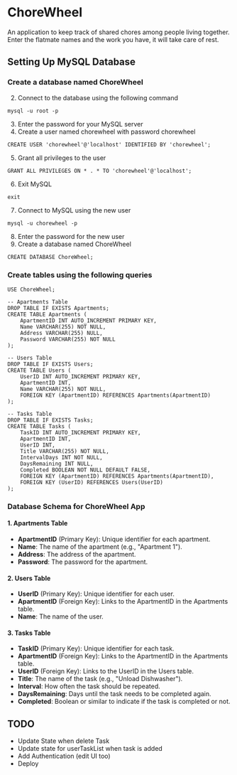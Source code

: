 # ChoreWheel
An application to keep track of shared chores among people living together. Enter the flatmate names and the work you have, it will take care of rest.



## Setting Up MySQL Database
### Create a database named ChoreWheel
2. Connect to the database using the following command
```
mysql -u root -p
```
3. Enter the password for your MySQL server
4. Create a user named chorewheel with password chorewheel
```
CREATE USER 'chorewheel'@'localhost' IDENTIFIED BY 'chorewheel';
```
5. Grant all privileges to the user
```
GRANT ALL PRIVILEGES ON * . * TO 'chorewheel'@'localhost';
```
6. Exit MySQL
```
exit
```
7. Connect to MySQL using the new user
```
mysql -u chorewheel -p
```
8. Enter the password for the new user
9. Create a database named ChoreWheel
```
CREATE DATABASE ChoreWheel;
```

### Create tables using the following queries
```
USE ChoreWheel;

-- Apartments Table
DROP TABLE IF EXISTS Apartments;
CREATE TABLE Apartments (
    ApartmentID INT AUTO_INCREMENT PRIMARY KEY,
    Name VARCHAR(255) NOT NULL,
    Address VARCHAR(255) NULL,
    Password VARCHAR(255) NOT NULL
);

-- Users Table
DROP TABLE IF EXISTS Users;
CREATE TABLE Users (
    UserID INT AUTO_INCREMENT PRIMARY KEY,
    ApartmentID INT,
    Name VARCHAR(255) NOT NULL,
    FOREIGN KEY (ApartmentID) REFERENCES Apartments(ApartmentID)
);

-- Tasks Table
DROP TABLE IF EXISTS Tasks;
CREATE TABLE Tasks (
    TaskID INT AUTO_INCREMENT PRIMARY KEY,
    ApartmentID INT,
    UserID INT,
    Title VARCHAR(255) NOT NULL,
    IntervalDays INT NOT NULL,
    DaysRemaining INT NULL,
    Completed BOOLEAN NOT NULL DEFAULT FALSE,
    FOREIGN KEY (ApartmentID) REFERENCES Apartments(ApartmentID),
    FOREIGN KEY (UserID) REFERENCES Users(UserID)
);

```
### Database Schema for ChoreWheel App

#### 1. Apartments Table

- **ApartmentID** (Primary Key): Unique identifier for each apartment.
- **Name**: The name of the apartment (e.g., "Apartment 1").
- **Address**: The address of the apartment.
- **Password**: The password for the apartment.

#### 2. Users Table

- **UserID** (Primary Key): Unique identifier for each user.
- **ApartmentID** (Foreign Key): Links to the ApartmentID in the Apartments table.
- **Name**: The name of the user.

#### 3. Tasks Table

- **TaskID** (Primary Key): Unique identifier for each task.
- **ApartmentID** (Foreign Key): Links to the ApartmentID in the Apartments table.
- **UserID** (Foreign Key): Links to the UserID in the Users table.
- **Title**: The name of the task (e.g., "Unload Dishwasher").
- **Interval**: How often the task should be repeated.
- **DaysRemaining**: Days until the task needs to be completed again.
- **Completed**: Boolean or similar to indicate if the task is completed or not.


## TODO
- Update State when delete Task
- Update state for userTaskList when task is added
- Add Authentication (edit UI too)
- Deploy
